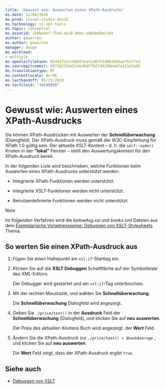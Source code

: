 ```yaml
---
title: 'Gewusst wie: Auswerten eines XPath-Ausdrucks'
ms.date: 11/04/2016
ms.prod: visual-studio-dev15
ms.technology: vs-xml-tools
ms.topic: conceptual
ms.assetid: 159ba4ef-75e4-4ac8-80dc-e064e0bec345
author: gewarren
ms.author: gewarren
manager: douge
ms.workload:
- multiple
ms.openlocfilehash: 02492f2e1760df3ce5cd6751808303bae75577e2
ms.sourcegitcommit: 697162f54d3c4e30df702fd0289e447e211e3a85
ms.translationtype: MT
ms.contentlocale: de-DE
ms.lasthandoff: 05/25/2018
ms.locfileid: "34549050"
---
```

# <a name="how-to-evaluate-an-xpath-expression"></a>Gewusst wie: Auswerten eines XPath-Ausdrucks

Sie können XPath-Ausdrücken mit Auswerten der **Schnellüberwachung** (Dialogfeld). Der XPath-Ausdruck muss gemäß der W3C-Empfehlung für XPath 1.0 gültig sein. Der aktuelle XSLT-Kontext – d. h. die `self::node()` Knoten in der **"lokal"** Fenster – stellt den Auswertungskontext für den XPath-Ausdruck bereit.

 In der folgenden Liste wird beschrieben, welche Funktionen beim Auswerten eines XPath-Ausdrucks unterstützt werden:

-   Integrierte XPath-Funktionen werden unterstützt.

-   Integrierte XSLT-Funktionen werden nicht unterstützt.

-   Benutzerdefinierte Funktionen werden nicht unterstützt.

> [!NOTE]
> Im folgenden Verfahren wird die *belowAvg.xsl* und *books.xml* Dateien aus dem [Exemplarische Vorgehensweise: Debuggen von XSLT-Stylesheets](../xml-tools/walkthrough-debug-an-xslt-style-sheet.md) Thema.

## <a name="to-evaluate-an-xpath-expression"></a>So werten Sie einen XPath-Ausdruck aus

1.  Fügen Sie einen Haltepunkt am `xsl:if`-Starttag ein.

2.  Klicken Sie auf die **XSLT Debuggen** Schaltfläche auf der Symbolleiste des XML-Editors.

     Der Debugger wird gestartet und am `xsl:if`-Tag unterbrochen.

3.  Mit der rechten Maustaste, und wählen Sie **Schnellüberwachung**.

     Die **Schnellüberwachung** Dialogfeld wird angezeigt.

4.  Geben Sie `./price/text()` in der **Ausdruck** Feld der **Schnellüberwachung** (Dialogfeld), und klicken Sie auf **neu auswerten**.

     Der Preis des aktuellen Knotens Buch wird angezeigt, der **Wert** Feld.

5.  Ändern Sie die XPath-Ausdruck zur `./price/text() < $bookAverage` , und klicken Sie auf **neu auswerten**.

     Die **Wert** Feld zeigt, dass der XPath-Ausdruck ergibt `true`.

## <a name="see-also"></a>Siehe auch

- [Debuggen von XSLT](../xml-tools/debugging-xslt.md)